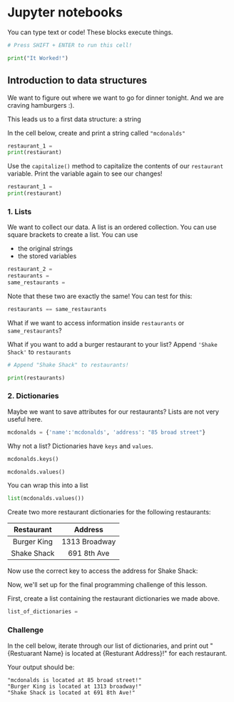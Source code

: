 
# Jupyter notebooks

You can type text or code! These blocks execute things.


```python
# Press SHIFT + ENTER to run this cell!

print("It Worked!")
```

## Introduction to data structures

We want to figure out where we want to go for dinner tonight. And we are craving hamburgers :).

This leads us to a first data structure: a string

In the cell below, create and print a string called `"mcdonalds"`


```python
restaurant_1 = 
print(restaurant)
```

Use the `capitalize()` method to capitalize the contents of our `restaurant` variable.  Print the variable again to see our changes!


```python
restaurant_1 = 
print(restaurant)
```

### 1. Lists

We want to collect our data. A list is an ordered collection. You can use square brackets to create a list. You can use
- the original strings
- the stored variables


```python
restaurant_2 = 
restaurants = 
same_restaurants = 
```

Note that these two are exactly the same! You can test for this:


```python
restaurants == same_restaurants
```

What if we want to access information inside `restaurants` or `same_restaurants`?

What if you want to add a burger restaurant to your list? Append `'Shake Shack'` to `restaurants`


```python
# Append "Shake Shack" to restaurants!

print(restaurants)
```

### 2. Dictionaries

Maybe we want to save attributes for our restaurants? Lists are not very useful here.


```python
mcdonalds = {'name':'mcdonalds', 'address': "85 broad street"}
```

Why not a list? Dictionaries have `keys` and `values`. 


```python
mcdonalds.keys()
```


```python
mcdonalds.values()
```

You can wrap this into a list


```python
list(mcdonalds.values())
```

Create two more restaurant dictionaries for the following restaurants:

|  Restaurant |    Address    |
|:-----------:|:-------------:|
| Burger King | 1313 Broadway |
| Shake Shack |   691 8th Ave |

Now use the correct key to access the address for Shake Shack:

Now, we'll set up for the final programming challenge of this lesson.  

First, create a list containing the restaurant dictionaries we made above.


```python
list_of_dictionaries = 
```

### Challenge

In the cell below, iterate through our list of dictionaries, and print out "{Restuarant Name} is located at {Resturant Address}!" for each restaurant. 

Your output should be:

`"mcdonalds is located at 85 broad street!"`   
`"Burger King is located at 1313 broadway!"`   
`"Shake Shack is located at 691 8th Ave!"`   
